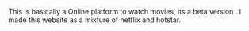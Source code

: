This is basically a Online platform to watch movies, its a beta version . i made this website as a mixture of netflix and hotstar.

